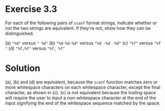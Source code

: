 # Exercise 3.3

For each of the following pairs of `scanf` format strings, indicate whether or not the two strings are equivalent. If they're not, show how they can be distinguished.

(a) `"%d"` versus `" %d"`
(b) `"%d-%d-%d"` versus `"%d -%d -%d"`
(c) `"%f"` versus `"%f "`
(d) `"%f,%f"` versus `"%f, %f"`

# Solution

(a), (b) and (d) are equivalent, because the `scanf` function matches zero or more whitespace characters on each whitespace character, except the final character, as shown
in (c). (c) is not equivalent because the trailing space will require the user to input a non-whitespace character at the end of the input signifying the end of the
whitespace sequence matched by the space.
